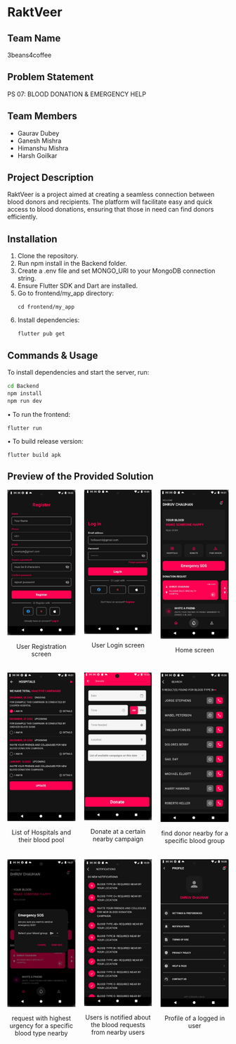 # RaktVeer

## Team Name
3beans4coffee

## Problem Statement
PS 07: BLOOD DONATION & EMERGENCY HELP

## Team Members
- Gaurav Dubey
- Ganesh Mishra
- Himanshu Mishra
- Harsh Goilkar

## Project Description
RaktVeer is a project aimed at creating a seamless connection between blood donors and recipients. The platform will facilitate easy and quick access to blood donations, ensuring that those in need can find donors efficiently.

## Installation
1. Clone the repository.
2. Run npm install in the Backend folder.
3. Create a .env file and set MONGO_URI to your MongoDB connection string.
4. Ensure Flutter SDK and Dart are installed.
5. Go to frontend/my_app directory:
   ```
   cd frontend/my_app
   ```
6. Install dependencies:
   ```
   flutter pub get
   ```

## Commands & Usage
To install dependencies and start the server, run:
```bash
cd Backend
npm install
npm run dev
```
• To run the frontend:  
  ```
  flutter run
  ```
• To build release version:  
  ```
  flutter build apk
  ```

## Preview of the Provided Solution
<div style="display: grid; grid-template-columns: repeat(3, 1fr); gap: 20px;">
  <div style="text-align: center;">
    <img src="./frontend/my_app/assests/images/Register.jpg" style="width:100%;" />
    <p>User Registration screen</p>
  </div>
  <div style="text-align: center;">
    <img src="./frontend/my_app/assests/images/Login.jpg" style="width:100%;" />
    <p>User Login screen</p>
  </div>
  <div style="text-align: center;">
    <img src="./frontend/my_app/assests/images/Home.jpg" style="width:100%;" />
    <p>Home screen</p>
  </div>
  <div style="text-align: center;">
    <img src="./frontend/my_app/assests/images/Hospitals.jpg" style="width:100%;" />
    <p>List of Hospitals and their blood pool</p>
  </div>
  <div style="text-align: center;">
    <img src="./frontend/my_app/assests/images/Donate.jpg" style="width:100%;" />
    <p>Donate at a certain nearby campaign</p>
  </div>
  <div style="text-align: center;">
    <img src="./frontend/my_app/assests/images/FindDonor.jpg" style="width:100%;" />
    <p>find donor nearby for a specific blood group</p>
  </div>
  <div style="text-align: center;">
    <img src="./frontend/my_app/assests/images/SOSalert.jpg" style="width:100%;" />
    <p>request with highest urgency for a specific blood type nearby</p>
  </div>
  <div style="text-align: center;">
    <img src="./frontend/my_app/assests/images/Notification.jpg" style="width:100%;" />
    <p>Users is notified about the blood requests from nearby users</p>
  </div>
  <div style="text-align: center;">
    <img src="./frontend/my_app/assests/images/UserProfile.jpg" style="width:100%;" />
    <p>Profile of a logged in user</p>
  </div>
</div>

